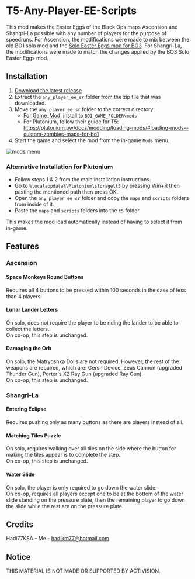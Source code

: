 # T5-Any-Player-EE-Scripts
This mod makes the Easter Eggs of the Black Ops maps Ascension and Shangri-La possible with any number of players for the purpose of speedruns. For Ascension, the modifications were made to mix between the old BO1 solo mod and the [Solo Easter Eggs mod for BO3](https://steamcommunity.com/sharedfiles/filedetails/?id=1944930083). For Shangri-La, the modifications were made to match the changes applied by the BO3 Solo Easter Eggs mod.

## Installation
1. [Download the latest release](https://github.com/Hadi77KSA/T5-Any-Player-EE-Scripts/archive/refs/tags/current_sr.zip).
2. Extract the `any_player_ee_sr` folder from the zip file that was downloaded.
3. Move the `any_player_ee_sr` folder to the correct directory:
    - For [Game_Mod](https://github.com/Nukem9/LinkerMod/releases), install to `BO1_GAME_FOLDER\mods`
    - For Plutonium, follow their guide for T5: https://plutonium.pw/docs/modding/loading-mods/#loading-mods--custom-zombies-maps-for-bo1
4. Start the game and select the mod from the in-game `Mods` menu.

![mods menu](https://github.com/user-attachments/assets/3937728e-911c-446f-9891-3e2d7a45e853)

### Alternative Installation for Plutonium
- Follow steps 1 & 2 from the main installation instructions.
- Go to `%localappdata%\Plutonium\storage\t5` by pressing Win+R then pasting the mentioned path then press OK.
- Open the `any_player_ee_sr` folder and copy the `maps` and `scripts` folders from inside of it.
- Paste the `maps` and `scripts` folders into the `t5` folder.

This makes the mod load automatically instead of having to select it from in-game.

## Features
### Ascension
#### Space Monkeys Round Buttons
Requires all 4 buttons to be pressed within 100 seconds in the case of less than 4 players.

#### Lunar Lander Letters
On solo, does not require the player to be riding the lander to be able to collect the letters.  
On co-op, this step is unchanged.

#### Damaging the Orb
On solo, the Matryoshka Dolls are not required. However, the rest of the weapons are required, which are: Gersh Device, Zeus Cannon (upgraded Thunder Gun),  Porter's X2 Ray Gun (upgraded Ray Gun).  
On co-op, this step is unchanged.

### Shangri-La
#### Entering Eclipse
Requires pushing only as many buttons as there are players instead of all.

#### Matching Tiles Puzzle
On solo, requires walking over all tiles on the side where the button for making the tiles appear is to complete the step.  
On co-op, this step is unchanged.

#### Water Slide
On solo, the player is only required to go down the water slide.  
On co-op, requires all players except one to be at the bottom of the water slide standing on the pressure plate, then the remaining player to go down the slide while the rest are on the pressure plate.

## Credits
Hadi77KSA - Me - hadikm77@hotmail.com

## Notice
THIS MATERIAL IS NOT MADE OR SUPPORTED BY ACTIVISION.
